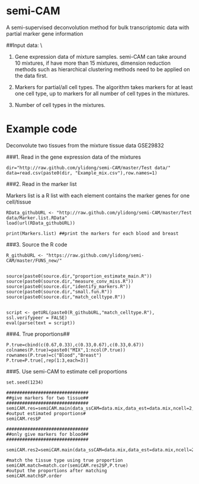 # semi-CAM
A semi-supervised deconvolution method for bulk transcriptomic data with partial marker gene information


##Input data: \

1. Gene expression data of mixture samples. semi-CAM can take around 10 mixtures, if have more than 15 mixtures, dimension reduction methods such as hierarchical clustering methods need to be applied on the data first. 

2. Markers for partial/all cell types. The algorithm takes markers for at least one cell type, up to markers for all number of cell types in the mixtures.

3. Number of cell types in the mixtures. 


# Example code

Deconvolute two tissues from the mixture tissue data GSE29832

###1. Read in the gene expression data of the mixtures

```
dir="http://raw.github.com/ylidong/semi-CAM/master/Test data/"
data=read.csv(paste0(dir, "Example_mix.csv"),row.names=1)
```

###2. Read in the marker list

Markers list is a R list with each element contains the marker genes for one cell/tissue

```
RData_githubURL <- "http://raw.github.com/ylidong/semi-CAM/master/Test data/Marker.list.RData"
load(url(RData_githubURL))

print(Markers.list) ##print the markers for each blood and breast
```

###3. Source the R code
```
R_githubURL <- "https://raw.github.com/ylidong/semi-CAM/master/FUNS_new/"


source(paste0(source.dir,"proportion_estimate_main.R"))
source(paste0(source.dir,"measure_conv_miss.R"))
source(paste0(source.dir,"identify_markers.R"))
source(paste0(source.dir,"small.fun.R"))
source(paste0(source.dir,"match_celltype.R"))


script <- getURL(paste0(R_githubURL,"match_celltype.R"), ssl.verifypeer = FALSE)
eval(parse(text = script))

```

###4. True proportions##
```
P.true=cbind(c(0.67,0.33),c(0.33,0.67),c(0.33,0.67))
colnames(P.true)=paste0("MIX",1:ncol(P.true))
rownames(P.true)=c("Blood","Breast")
P.true=P.true[,rep(1:3,each=3)]
```
###5. Use semi-CAM to estimate cell proportions

```
set.seed(1234)

###############################
##give markers for two tissue##
###############################
semiCAM.res=semiCAM.main(data_ssCAM=data.mix,data_est=data.mix,ncell=2,cluster_num=50,mks_in=Marker.list)
#output estimated proportions#
semiCAM.res$P

###############################
##only give markers for blood##
###############################

semiCAM.res2=semiCAM.main(data_ssCAM=data.mix,data_est=data.mix,ncell=2,cluster_num=50,mks_in=Marker.list[1])

#match the tissue type using true proportion
semiCAM.match=match.cor(semiCAM.res2$P,P.true)
#output the proportions after matching
semiCAM.match$P.order

```